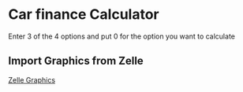 # Car finance Calculator

Enter 3 of the 4 options and put 0 for the option you want to calculate

## Import Graphics from Zelle 
[Zelle Graphics](https://mcsp.wartburg.edu/zelle/python/graphics.py)